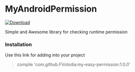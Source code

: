 # MyAndroidPermission
 [ ![Download](https://api.bintray.com/packages/fvolodia/maven/my-easy-permission/images/download.svg) ](https://bintray.com/fvolodia/maven/my-easy-permission/_latestVersion)


Simple and Awesome library for checking runtime permission 

### Installation
Use this link for adding into your project


>compile 'com.github.FVolodia:my-easy-permission:1.0.0'
